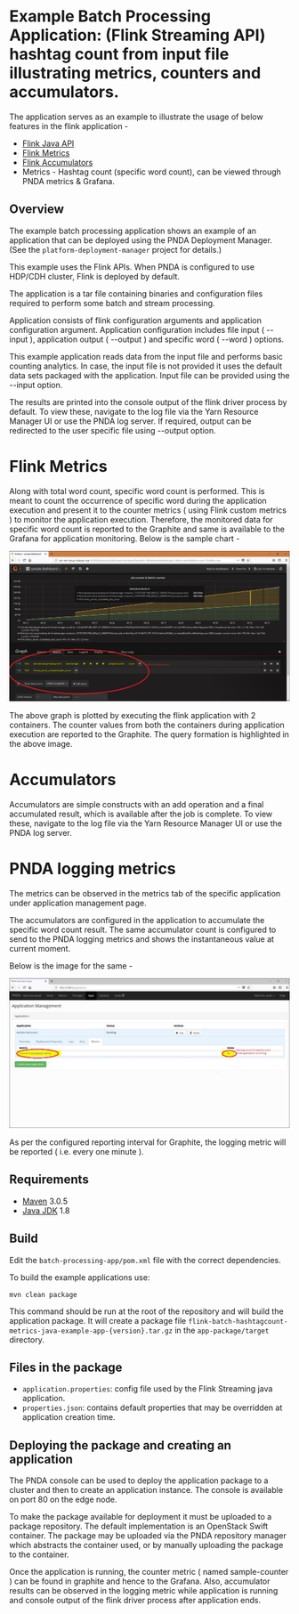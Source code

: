 # Example Batch Processing Application: (Flink Streaming API) hashtag count from input file illustrating metrics, counters and accumulators.

The application serves as an example to illustrate the usage of below features in the flink application -
* [Flink Java API](https://ci.apache.org/projects/flink/flink-docs-release-1.4/dev/java8.html)
* [Flink Metrics](https://ci.apache.org/projects/flink/flink-docs-release-1.4/monitoring/metrics.html)
* [Flink Accumulators](https://ci.apache.org/projects/flink/flink-docs-release-1.4/dev/api_concepts.html#accumulators--counters)
* Metrics - Hashtag count (specific word count), can be viewed through PNDA metrics & Grafana.

## Overview

The example batch processing application shows an example of an application that can be deployed using the PNDA Deployment Manager. (See the `platform-deployment-manager` project for details.)

This example uses the Flink APIs. When PNDA is configured to use HDP/CDH cluster, Flink is deployed by default.

The application is a tar file containing binaries and configuration files required to perform some batch and stream processing.

Application consists of flink configuration arguments and application configuration argument. Application configuration includes file input ( --input ), application output ( --output ) and specific word ( --word ) options.

This example application reads data from the input file and performs basic counting analytics. In case, the input file is not provided it uses the default data sets packaged with the application. Input file can be provided using the --input option.

The results are printed into the console output of the flink driver process by default. To view these, navigate to the log file via the Yarn Resource Manager UI or use the PNDA log server. If required, output can be redirected to the user specific file using --output option.


# Flink Metrics

Along with total word count, specific word count is performed. This is meant to count the occurrence of specific word during the application execution and present it to the counter metrics ( using Flink custom metrics ) to monitor the application execution.
Therefore, the monitored data for specific word count is reported to the Graphite and same is available to the Grafana for application monitoring. Below is the sample chart -

![counter metrics data-points](images/counter-metrics.JPG)

The above graph is plotted by executing the flink application with 2 containers. The counter values from both the containers during application execution are reported to the Graphite.
The query formation is highlighted in the above image.


# Accumulators

Accumulators are simple constructs with an add operation and a final accumulated result, which is available after the job is complete. To view these, navigate to the log file via the Yarn Resource Manager UI or use the PNDA log server.

# PNDA logging metrics

The metrics can be observed in the metrics tab of the specific application under application management page.

The accumulators are configured in the application to accumulate the specific word count result. The same accumulator count is configured to send to the PNDA logging metrics and shows the instantaneous value at current moment.

Below is the image for the same -

![logging metrics accumulator-count](images/logging-metrics.JPG)

As per the configured reporting interval for Graphite, the logging metric will be reported ( i.e. every one minute ).

## Requirements

* [Maven](https://maven.apache.org/docs/3.0.5/release-notes.html) 3.0.5
* [Java JDK](https://docs.oracle.com/javase/8/docs/technotes/guides/install/install_overview.html) 1.8

## Build
Edit the `batch-processing-app/pom.xml` file with the correct dependencies.

To build the example applications use:

````
mvn clean package
````

This command should be run at the root of the repository and will build the application package. It will create a package file `flink-batch-hashtagcount-metrics-java-example-app-{version}.tar.gz` in the `app-package/target` directory.

## Files in the package

- `application.properties`: config file used by the Flink Streaming java application.
- `properties.json`: contains default properties that may be overridden at application creation time.

## Deploying the package and creating an application

The PNDA console can be used to deploy the application package to a cluster and then to create an application instance. The console is available on port 80 on the edge node.

To make the package available for deployment it must be uploaded to a package repository. The default implementation is an OpenStack Swift container. The package may be uploaded via the PNDA repository manager which abstracts the container used, or by manually uploading the package to the container.

Once the application is running, the counter metric ( named sample-counter ) can be found in graphite and hence to the Grafana. Also, accumulator results can be observed in the logging metric while application is running and console output of the flink driver process after application ends.
